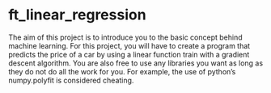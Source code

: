 # ft_linear_regression

The aim of this project is to introduce you to the basic concept behind machine learning. For this project, you will have to create a program that predicts the price of a car by using a linear function train with a gradient descent algorithm. You are also free to use any libraries you want as long as they do not do all the work for you. For example, the use of python’s numpy.polyfit is considered cheating.
